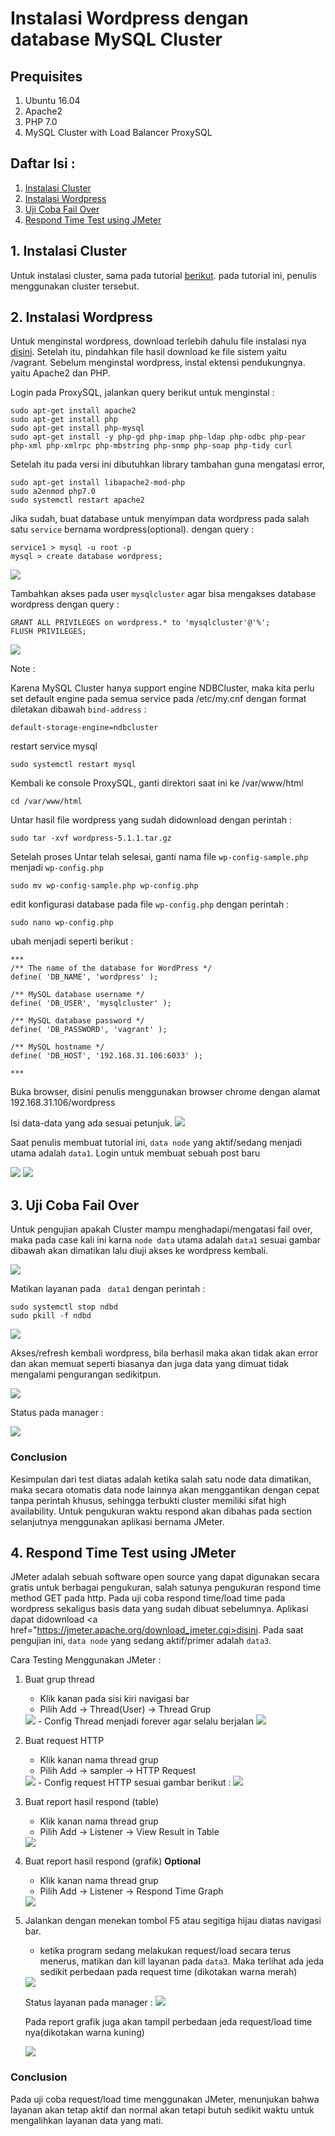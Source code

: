 # Instalasi Wordpress dengan database MySQL Cluster

## Prequisites
1. Ubuntu 16.04
2. Apache2
3. PHP 7.0
4. MySQL Cluster with Load Balancer ProxySQL

## Daftar Isi :

1. [Instalasi Cluster](#1-instalasi-cluster)
2. [Instalasi Wordpress](#2-instalasi-wordpress)
3. [Uji Coba Fail Over](#3-uji-coba-fail-over)
4. [Respond Time Test using JMeter](#4-respond-time-test-using-jmeter)


## 1. Instalasi Cluster

Untuk instalasi cluster, sama pada tutorial <a href="https://github.com/isasenoaji/BasisDataTerdistribusi">berikut</a>.
pada tutorial ini, penulis menggunakan cluster tersebut.

## 2. Instalasi Wordpress
Untuk menginstal wordpress, download terlebih dahulu file instalasi nya <a href="https://wordpress.org/download/">disini</a>.
Setelah itu, pindahkan file hasil download ke file sistem yaitu /vagrant. Sebelum menginstal wordpress, instal ektensi pendukungnya. yaitu Apache2 dan PHP.

Login pada ProxySQL, jalankan query berikut untuk menginstal :

```
sudo apt-get install apache2
sudo apt-get install php
sudo apt-get install php-mysql
sudo apt-get install -y php-gd php-imap php-ldap php-odbc php-pear php-xml php-xmlrpc php-mbstring php-snmp php-soap php-tidy curl
```

Setelah itu pada versi ini dibutuhkan library tambahan guna mengatasi error, 

```
sudo apt-get install libapache2-mod-php
sudo a2enmod php7.0
sudo systemctl restart apache2
```

Jika sudah, buat database untuk menyimpan data wordpress pada salah satu ```service``` bernama wordpress(optional). dengan query :

```
service1 > mysql -u root -p
mysql > create database wordpress;
```

<img src="/Evaluasi Tengah Semester/Screenshot 3/create table.png">

Tambahkan akses pada user ```mysqlcluster``` agar bisa mengakses database wordpress dengan query :

```
GRANT ALL PRIVILEGES on wordpress.* to 'mysqlcluster'@'%';
FLUSH PRIVILEGES;
```
<img src="/Evaluasi Tengah Semester/Screenshot 3/Grant akses.png">

Note :

Karena MySQL Cluster hanya support engine NDBCluster, maka kita perlu set default engine pada semua service pada /etc/my.cnf dengan format diletakan dibawah ```bind-address``` :

```
default-storage-engine=ndbcluster
```

restart service mysql

```
sudo systemctl restart mysql
```

Kembali ke console ProxySQL, ganti direktori saat ini ke /var/www/html

```
cd /var/www/html
```

Untar hasil file wordpress yang sudah  didownload dengan perintah :

```
sudo tar -xvf wordpress-5.1.1.tar.gz
```

Setelah proses Untar telah selesai, ganti nama file ```wp-config-sample.php``` menjadi ```wp-config.php```

```
sudo mv wp-config-sample.php wp-config.php
```

edit konfigurasi database pada file ```wp-config.php``` dengan perintah :

```
sudo nano wp-config.php
```

ubah menjadi seperti berikut :

```
***
/** The name of the database for WordPress */
define( 'DB_NAME', 'wordpress' );

/** MySQL database username */
define( 'DB_USER', 'mysqlcluster' );

/** MySQL database password */
define( 'DB_PASSWORD', 'vagrant' );

/** MySQL hostname */
define( 'DB_HOST', '192.168.31.106:6033' );

***
```

Buka browser, disini penulis menggunakan browser chrome dengan alamat 192.168.31.106/wordpress

Isi data-data yang ada sesuai petunjuk.
<img src="/Evaluasi Tengah Semester/Screenshot 3/wordpress sukses instal.png">


Saat penulis membuat tutorial ini, ```data node``` yang aktif/sedang menjadi utama adalah ```data1```. Login untuk membuat sebuah post baru 

<img src="/Evaluasi Tengah Semester/Screenshot 3/login wordpress.png">

<img src="/Evaluasi Tengah Semester/Screenshot 3/wordpress new post.png">


## 3. Uji Coba Fail Over

Untuk pengujian apakah Cluster mampu menghadapi/mengatasi fail over, maka pada case kali ini karna ```node data``` utama adalah ```data1``` sesuai gambar dibawah akan dimatikan lalu diuji akses ke wordpress kembali.

<img src="/Evaluasi Tengah Semester/Screenshot 3/manager status before 1.png">

Matikan layanan pada ``` data1``` dengan perintah :

```
sudo systemctl stop ndbd
sudo pkill -f ndbd
```
<img src="/Evaluasi Tengah Semester/Screenshot 3/data1 matikan.png">

Akses/refresh kembali wordpress, bila berhasil maka akan tidak akan error dan akan memuat seperti biasanya dan juga data yang dimuat tidak mengalami pengurangan sedikitpun.

<img src="/Evaluasi Tengah Semester/Screenshot 3/wordpress new post.png">

Status pada manager :

<img src="/Evaluasi Tengah Semester/Screenshot 3/manager status after 1.png">

### Conclusion

Kesimpulan dari test diatas adalah ketika salah satu node data dimatikan, maka secara otomatis data node lainnya akan menggantikan dengan cepat tanpa perintah khusus, sehingga terbukti cluster memiliki sifat high availability. Untuk pengukuran waktu respond akan dibahas pada section selanjutnya menggunakan aplikasi bernama JMeter.

## 4. Respond Time Test using JMeter

JMeter adalah sebuah software open source yang dapat digunakan secara gratis untuk berbagai pengukuran, salah satunya pengukuran respond time method GET pada http. Pada uji coba respond time/load time pada wordpress sekaligus basis data yang sudah dibuat sebelumnya. Aplikasi dapat didownload <a href="https://jmeter.apache.org/download_jmeter.cgi>disini</a>.
Pada saat pengujian ini, ```data node``` yang sedang aktif/primer adalah ```data3```.
  
Cara Testing Menggunakan JMeter :
1. Buat grup thread
   - Klik kanan pada sisi kiri navigasi bar
   - Pilih Add -> Thread(User) -> Thread Grup
   <img src="/Evaluasi Tengah Semester/Screenshot 3/jmeter step 1.png">
   - Config Thread menjadi forever agar selalu berjalan
   <img src="/Evaluasi Tengah Semester/Screenshot 3/jmeter step 2 config thread.png">
2. Buat request HTTP
   - Klik kanan nama thread grup
   - Pilih Add -> sampler -> HTTP Request
   <img src="/Evaluasi Tengah Semester/Screenshot 3/jmeter step 3.png">
   - Config request HTTP sesuai gambar berikut :
   <img src="/Evaluasi Tengah Semester/Screenshot 3/jmeter step 4 .png">
3. Buat report hasil respond (table)
   - Klik kanan nama thread grup
   - Pilih Add -> Listener -> View Result in Table
   <img src="/Evaluasi Tengah Semester/Screenshot 3/jmeter step 5.png">
4. Buat report hasil respond (grafik) **Optional**
   - Klik kanan nama thread grup
   - Pilih Add -> Listener -> Respond Time Graph
   <img src="/Evaluasi Tengah Semester/Screenshot 3/jmeter step 6.png">
5. Jalankan dengan menekan tombol F5 atau segitiga hijau diatas navigasi bar.
   - ketika program sedang melakukan request/load secara terus menerus, matikan dan kill layanan pada ```data3```. Maka terlihat ada jeda sedikit perbedaan pada request time (dikotakan warna merah)
   <img src="/Evaluasi Tengah Semester/Screenshot 3/data3 matikan jmeter.png">
   
   Status layanan pada manager :
   <img src="/Evaluasi Tengah Semester/Screenshot 3/data3 mati sukses jmeter.png">
   
   Pada report grafik juga akan tampil perbedaan jeda request/load time nya(dikotakan warna kuning)
   
   <img src="/Evaluasi Tengah Semester/Screenshot 3/data3 mati jmeter grafik.png">
   
   
### Conclusion

Pada uji coba request/load time menggunakan JMeter, menunjukan bahwa layanan akan tetap aktif dan normal akan tetapi butuh sedikit waktu untuk mengalihkan layanan data yang mati. 
